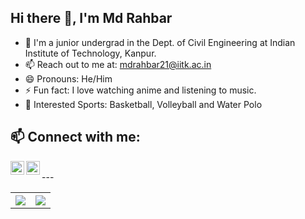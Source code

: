 ## Hi there 👋, I'm Md Rahbar 

- 🌱 I'm a junior undergrad in the Dept. of Civil Engineering at Indian Institute of Technology, Kanpur.
- 📫 Reach out to me at: [mdrahbar21@iitk.ac.in](mailto:mdrahbar21@iitk.ac.in)
- 😄 Pronouns: He/Him
- ⚡ Fun fact: I love watching anime and listening to music.
- 🏐 Interested Sports: Basketball, Volleyball and Water Polo



## 📫 Connect with me:

[<img align="left" alt="LinkedIn" width="22px" src="https://cdn.jsdelivr.net/npm/simple-icons@v3/icons/linkedin.svg" />](https://www.linkedin.com/in/mdrahbar21)
[<img align="left" alt="Instagram" width="22px" src="https://cdn.jsdelivr.net/npm/simple-icons@v3/icons/instagram.svg" />](https://www.instagram.com/rowdyrahbar/)
<!-- [<img align="left" alt="Portfolio" width="22px" src="https://cdn.jsdelivr.net/npm/simple-icons@v3/icons/internetexplorer.svg" />](https://mdrahbar21.github.io/portfolio/) -->
<br>
---

<!-- [![Rahbar's GitHub stats](https://github-readme-stats.vercel.app/api?username=mdrahbar21)](https://github.com/mdrahbar21/github-readme-stats) -->
<table style="width:100%">
  <tr>
    <th><img src="https://github-readme-stats.vercel.app/api?username=mdrahbar21&show_icons=true&hide_border=true&hide=issues&theme=radical" /></th>
    <th><img src="https://github-readme-stats.vercel.app/api/top-langs/?username=mdrahbar21&layout=compact&theme=radical&langs_count=6" /></th>
  </tr>
</table>
<br>
